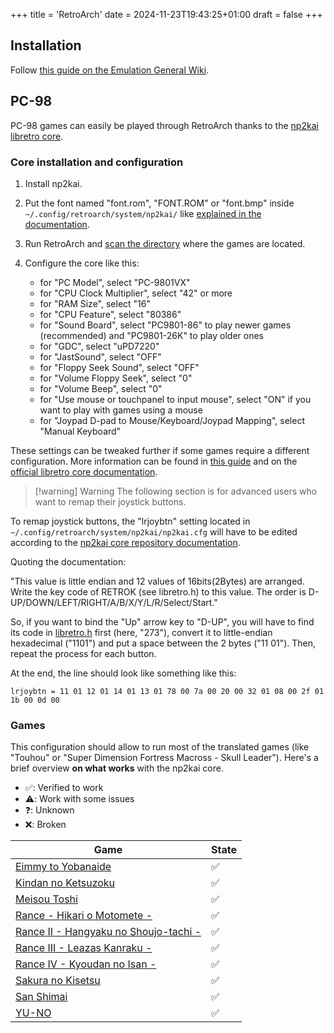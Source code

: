 +++
title = 'RetroArch'
date = 2024-11-23T19:43:25+01:00
draft = false
+++

## Installation

Follow [this guide on the Emulation General Wiki](https://emulation.gametechwiki.com/index.php/Using_RetroArch#Installing_RetroArch_on_Linux).

## PC-98

PC-98 games can easily be played through RetroArch thanks to the [np2kai libretro core](https://github.com/AZO234/NP2kai).

### Core installation and configuration

1. Install np2kai.
2. Put the font named "font.rom", "FONT.ROM" or "font.bmp" inside `~/.config/retroarch/system/np2kai/` like [explained in the documentation](https://docs.libretro.com/library/neko_project_ii_kai/#bios).
3. Run RetroArch and [scan the directory](https://docs.libretro.com/guides/import-content/#step-2-scan-and-import) where the games are located.
4. Configure the core like this:

   * for "PC Model", select "PC-9801VX"
   * for "CPU Clock Multiplier", select "42" or more
   * for "RAM Size", select "16"
   * for "CPU Feature", select "80386"
   * for "Sound Board", select "PC9801-86" to play newer games (recommended) and "PC9801-26K" to play older ones
   * for "GDC", select "uPD7220"
   * for "JastSound", select "OFF"
   * for "Floppy Seek Sound", select "OFF"
   * for "Volume Floppy Seek", select "0"
   * for "Volume Beep", select "0"
   * for "Use mouse or touchpanel to input mouse", select "ON" if you want to play with games using a mouse
   * for "Joypad D-pad to Mouse/Keyboard/Joypad Mapping", select "Manual Keyboard"

These settings can be tweaked further if some games require a different configuration. More information can be found in [this guide](https://gang-fight.com/projects/98faq/) and on the [official libretro core documentation](https://docs.libretro.com/library/neko_project_ii_kai/).

> [!warning] Warning
> The following section is for advanced users who want to remap their joystick buttons.

To remap joystick buttons, the "lrjoybtn" setting located in `~/.config/retroarch/system/np2kai/np2kai.cfg` will have to be edited according to the [np2kai core repository documentation](https://github.com/AZO234/NP2kai/blob/master/README.md?plain=1#L569).

Quoting the documentation:

"This value is little endian and 12 values ​​of 16bits(2Bytes) are arranged. Write the key code of RETROK (see libretro.h) to this value. The order is D-UP/DOWN/LEFT/RIGHT/A/B/X/Y/L/R/Select/Start."

So, if you want to bind the "Up" arrow key to "D-UP", you will have to find its code in [libretro.h](https://github.com/AZO234/NP2kai/blob/master/sdl/libretro/libretro-common/include/libretro.h#L312) first (here, "273"), convert it to little-endian hexadecimal ("1101") and put a space between the 2 bytes ("11 01"). Then, repeat the process for each button.

At the end, the line should look like something like this:

```
lrjoybtn = 11 01 12 01 14 01 13 01 78 00 7a 00 20 00 32 01 08 00 2f 01 1b 00 0d 00
```

### Games

This configuration should allow to run most of the translated games (like "Touhou" or "Super Dimension Fortress Macross - Skull Leader"). Here's a brief overview **on what works** with the np2kai core.

* ✅: Verified to work
* ⚠️: Work with some issues
* ❓: Unknown
* ❌: Broken

| Game                                                                            | State |
|---------------------------------------------------------------------------------|-------|
| [Eimmy to Yobanaide](https://vndb.org/r99102)                                   | ✅    |
| [Kindan no Ketsuzoku](https://vndb.org/r112891)                                 | ✅    |
| [Meisou Toshi](https://vndb.org/r98275)                                         | ✅    |
| [Rance - Hikari o Motomete -](https://vndb.org/r114480)                         | ✅    |
| [Rance II - Hangyaku no Shoujo-tachi -](https://vndb.org/r117863)               | ✅    |
| [Rance III - Leazas Kanraku -](https://vndb.org/r121570)                        | ✅    |
| [Rance IV - Kyoudan no Isan -](https://vndb.org/r127999)                        | ✅    |
| [Sakura no Kisetsu](https://vndb.org/r98275)                                    | ✅    |
| [San Shimai](https://vndb.org/r98275)                                           | ✅    |
| [YU-NO](https://vndb.org/r83617)                                                | ✅    |

